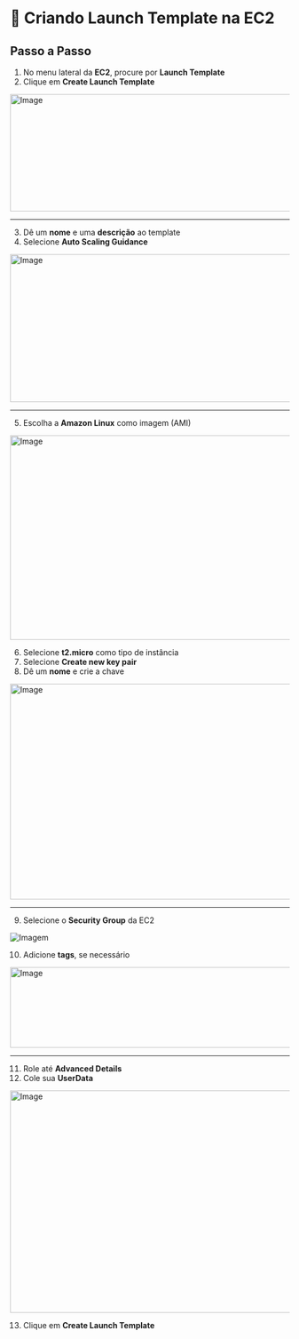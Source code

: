 # 🚀 Criando Launch Template na EC2

## Passo a Passo

1. No menu lateral da **EC2**, procure por **Launch Template**  
2. Clique em **Create Launch Template**  

  <img width="749" height="211" alt="Image" src="https://github.com/user-attachments/assets/883df538-bdc3-4051-a217-7c37fcd766dd" />

---

3. Dê um **nome** e uma **descrição** ao template  
4. Selecione **Auto Scaling Guidance**  

<img width="505" height="266" alt="Image" src="https://github.com/user-attachments/assets/ad0226f5-21ab-4874-8119-129136e3b7de" />

---

5. Escolha a **Amazon Linux** como imagem (AMI)  

<img width="622" height="368" alt="Image" src="https://github.com/user-attachments/assets/60dba680-ea1c-450b-842f-e3a19a666f71" />

6. Selecione **t2.micro** como tipo de instância  
7. Selecione **Create new key pair**  
8. Dê um **nome** e crie a chave  

<img width="635" height="388" alt="Image" src="https://github.com/user-attachments/assets/3f61e6fe-4ecd-48e6-9426-d9800e49bbee" />

---

9. Selecione o **Security Group** da EC2  

![Imagem]()

10. Adicione **tags**, se necessário  

<img width="642" height="145" alt="Image" src="https://github.com/user-attachments/assets/7a7b3b9d-e2dc-472e-885a-b4ec81b54603" />

---

11. Role até **Advanced Details**  
12. Cole sua **UserData**  

<img width="625" height="400" alt="Image" src="https://github.com/user-attachments/assets/d3a137cb-10a1-44d6-8a39-a15544d066d8" />

13. Clique em **Create Launch Template**  


